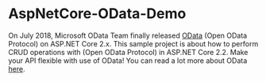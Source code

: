 # AspNetCore-OData-Demo
On July 2018, Microsoft OData Team finally released <a href="https://blogs.msdn.microsoft.com/odatateam/2018/07/03/asp-net-core-odata-now-available/" target="_blank">OData</a> (Open OData Protocol) on ASP.NET Core 2.x.
This sample project is about how to perform CRUD operations with (Open OData Protocol) in ASP.NET Core 2.2.
Make your API flexible with use of OData! You can read a lot more about OData <a href="https://www.odata.org/documentation/" target="_blank">here</a>.
